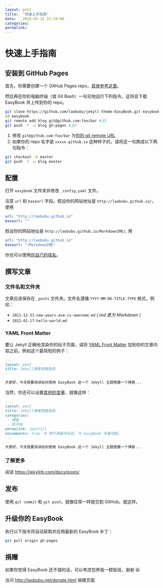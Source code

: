 ```yaml
---
layout: post
title:  "快速上手指南"
date:   2016-05-31 23:19:00
categories: 
permalink: 
---
```


# 快速上手指南

## 安装到 GitHub Pages

首先，你需要创建一个 GitHub Pages repo，[具体参考这里](https://pages.github.com/)。

然后再在你的电脑终端（或 Git Bash）一句句地运行下列指令。这将会下载 EasyBook 并上传到你的 repo。

```bash
git clone https://github.com/laobubu/jekyll-theme-EasyBook.git easybook
cd easybook
git remote add blog git@github.com:foo/bar #注1
git push -f -u blog gh-pages #注2
```

1. 修改 `git@github.com:foo/bar` 为[你的 git remote URL](https://help.github.com/articles/which-remote-url-should-i-use/)
2. 如果你的 repo 名字是 `xxxxx.github.io` 这种样子的，请将这一句换成以下两句指令：

```bash
git checkout -b master
git push -f -u blog master
```

## 配置

打开 `easybook` 文件夹并修改 `_config.yaml` 文件。

注意 `url` 和 `baseurl` 字段。假设你的网站地址是 `http://laobubu.github.io/`，使用

```yaml
url: "http://laobubu.github.io"
baseurl: ""
```

假设你的网站地址是 `http://laobubu.github.io/MarkdownIME/`, 用

```yaml
url: "http://laobubu.github.io"
baseurl: "/MarkdownIME"
```

你也可以使用[你自己的域名](https://help.github.com/articles/setting-up-a-custom-subdomain/)。

## 撰写文章

### 文件名和文件夹

文章应该保存在 `_posts` 文件夹。文件名遵循 `YYYY-MM-DD-TITLE.TYPE` 格式，例如：

- `2011-12-31-new-years-eve-is-awesome.md` *( md 意为 Markdown )*
- `2012-01-17-hello-world.md`

### YAML Front Matter

要让 Jekyll 正确地渲染你的帖子页面，请将 [YAML Front Matter](https://jekyllrb.com/docs/frontmatter/) 加到你的文章内容之前。例如这个最简短的例子：

```markdown
---
layout: post
title: Jekyll博客搭建指南
---

大家好，今天我要讲讲如何使用 EasyBook 这一个 Jekyll 主题搭建一个博客...
```

当然，你还可以设置[其他的变量](https://jekyllrb.com/docs/frontmatter/#predefined-global-variables)，就像这样：

```markdown
---
layout: post
title: Jekyll博客搭建指南
categories: 
 - 博客
 - 技术贴
permalink: /posts/1
nocomments: true  # 用于屏蔽评论区，为 EasyBook 专属功能。
---

大家好，今天我要讲讲如何使用 EasyBook 这一个 Jekyll 主题搭建一个博客...
```

### 了解更多

阅读 <https://jekyllrb.com/docs/posts/>

## 发布

使用 `git commit` 和 `git push`，就像往常一样提交到 GitHub。就这样。

## 升级你的 EasyBook

执行以下指令将自动获取并应用最新的 EasyBook 补丁：

```bash
git pull origin gh-pages
```

## 捐赠

如果你觉得 EasyBook 还不错的话，可以考虑包养我一顿饭钱，谢谢 :smiley: 

访问 <http://laobubu.net/donate.html> 捐赠页面
